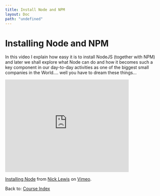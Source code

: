 ```yaml
---
title: Install Node and NPM
layout: Doc
path: "undefined"
---
```


# Installing Node and NPM

In this video I explain how easy it is to install NodeJS (together with NPM) and later we shall explore what Node 
can do and how it becomes such a key component in our day-to-day activities as one of the biggest small companies in 
the World.... well you have to dream these things...

<iframe src="https://player.vimeo.com/video/187446781" width="400" height="300" frameborder="0" webkitallowfullscreen="true" mozallowfullscreen="true" allowfullscreen="true"></iframe>
<p><a href="https://vimeo.com/187446781">Installing Node</a> from <a href="https://vimeo.com/nicklewis">Nick Lewis</a> on <a href="https://vimeo.com">Vimeo</a>.</p>

Back to: [Course Index](/courses/series/javascript)